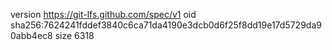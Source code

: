 version https://git-lfs.github.com/spec/v1
oid sha256:7624241fddef3840c6ca71da4190e3dcb0d6f25f8dd19e17d5729da90abb4ec8
size 6318
